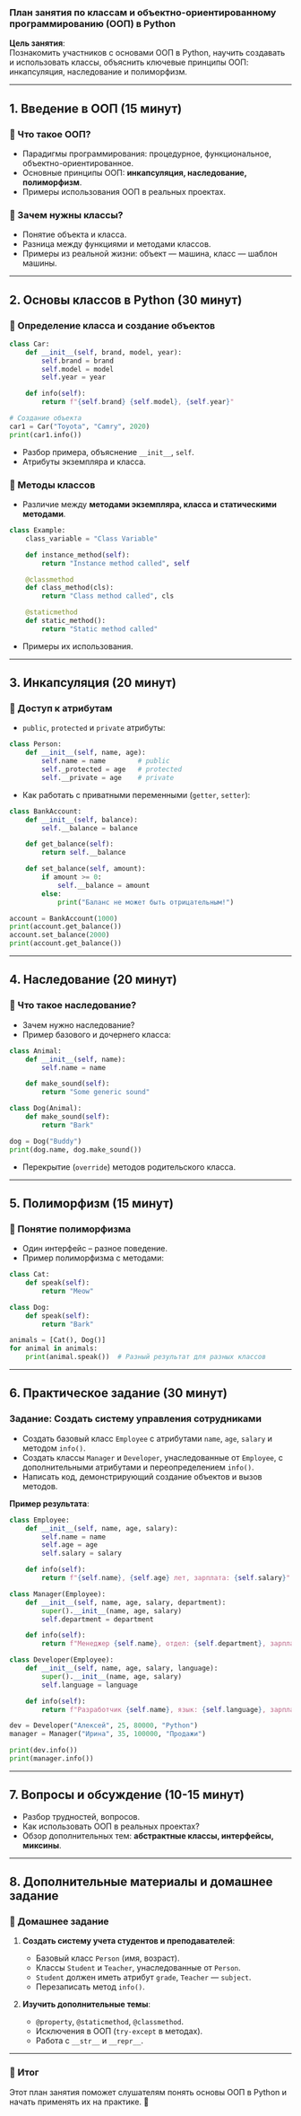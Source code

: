 ### **План занятия по классам и объектно-ориентированному программированию (ООП) в Python**  

**Цель занятия**:  
Познакомить участников с основами ООП в Python, научить создавать и использовать классы, объяснить ключевые принципы ООП: инкапсуляция, наследование и полиморфизм.

---

## **1. Введение в ООП (15 минут)**
### 🔹 Что такое ООП?
- Парадигмы программирования: процедурное, функциональное, объектно-ориентированное.
- Основные принципы ООП: **инкапсуляция, наследование, полиморфизм**.
- Примеры использования ООП в реальных проектах.

### 🔹 Зачем нужны классы?
- Понятие объекта и класса.
- Разница между функциями и методами классов.
- Примеры из реальной жизни: объект — машина, класс — шаблон машины.

---

## **2. Основы классов в Python (30 минут)**
### 🔹 Определение класса и создание объектов  
```python
class Car:
    def __init__(self, brand, model, year):
        self.brand = brand
        self.model = model
        self.year = year

    def info(self):
        return f"{self.brand} {self.model}, {self.year}"

# Создание объекта
car1 = Car("Toyota", "Camry", 2020)
print(car1.info())
```
- Разбор примера, объяснение `__init__`, `self`.
- Атрибуты экземпляра и класса.

### 🔹 Методы классов  
- Различие между **методами экземпляра, класса и статическими методами**.
```python
class Example:
    class_variable = "Class Variable"

    def instance_method(self):
        return "Instance method called", self

    @classmethod
    def class_method(cls):
        return "Class method called", cls

    @staticmethod
    def static_method():
        return "Static method called"
```

- Примеры их использования.

---

## **3. Инкапсуляция (20 минут)**
### 🔹 Доступ к атрибутам
- `public`, `protected` и `private` атрибуты:
```python
class Person:
    def __init__(self, name, age):
        self.name = name        # public
        self._protected = age   # protected
        self.__private = age    # private
```
- Как работать с приватными переменными (`getter`, `setter`):
```python
class BankAccount:
    def __init__(self, balance):
        self.__balance = balance

    def get_balance(self):
        return self.__balance

    def set_balance(self, amount):
        if amount >= 0:
            self.__balance = amount
        else:
            print("Баланс не может быть отрицательным!")

account = BankAccount(1000)
print(account.get_balance())
account.set_balance(2000)
print(account.get_balance())
```

---

## **4. Наследование (20 минут)**
### 🔹 Что такое наследование?
- Зачем нужно наследование?
- Пример базового и дочернего класса:
```python
class Animal:
    def __init__(self, name):
        self.name = name

    def make_sound(self):
        return "Some generic sound"

class Dog(Animal):
    def make_sound(self):
        return "Bark"

dog = Dog("Buddy")
print(dog.name, dog.make_sound())  
```

- Перекрытие (`override`) методов родительского класса.

---

## **5. Полиморфизм (15 минут)**
### 🔹 Понятие полиморфизма
- Один интерфейс – разное поведение.
- Пример полиморфизма с методами:
```python
class Cat:
    def speak(self):
        return "Meow"

class Dog:
    def speak(self):
        return "Bark"

animals = [Cat(), Dog()]
for animal in animals:
    print(animal.speak())  # Разный результат для разных классов
```

---

## **6. Практическое задание (30 минут)**
### Задание: Создать систему управления сотрудниками  
- Создать базовый класс `Employee` с атрибутами `name`, `age`, `salary` и методом `info()`.
- Создать классы `Manager` и `Developer`, унаследованные от `Employee`, с дополнительными атрибутами и переопределением `info()`.
- Написать код, демонстрирующий создание объектов и вызов методов.

**Пример результата**:  
```python
class Employee:
    def __init__(self, name, age, salary):
        self.name = name
        self.age = age
        self.salary = salary

    def info(self):
        return f"{self.name}, {self.age} лет, зарплата: {self.salary}"

class Manager(Employee):
    def __init__(self, name, age, salary, department):
        super().__init__(name, age, salary)
        self.department = department

    def info(self):
        return f"Менеджер {self.name}, отдел: {self.department}, зарплата: {self.salary}"

class Developer(Employee):
    def __init__(self, name, age, salary, language):
        super().__init__(name, age, salary)
        self.language = language

    def info(self):
        return f"Разработчик {self.name}, язык: {self.language}, зарплата: {self.salary}"

dev = Developer("Алексей", 25, 80000, "Python")
manager = Manager("Ирина", 35, 100000, "Продажи")

print(dev.info())
print(manager.info())
```

---

## **7. Вопросы и обсуждение (10-15 минут)**
- Разбор трудностей, вопросов.
- Как использовать ООП в реальных проектах?
- Обзор дополнительных тем: **абстрактные классы, интерфейсы, миксины**.

---

## **8. Дополнительные материалы и домашнее задание**
### **📖 Домашнее задание**
1. **Создать систему учета студентов и преподавателей**:
   - Базовый класс `Person` (имя, возраст).
   - Классы `Student` и `Teacher`, унаследованные от `Person`.
   - `Student` должен иметь атрибут `grade`, `Teacher` — `subject`.
   - Перезаписать метод `info()`.

2. **Изучить дополнительные темы**:
   - `@property`, `@staticmethod`, `@classmethod`.
   - Исключения в ООП (`try-except` в методах).
   - Работа с `__str__` и `__repr__`.

---

### **🔹 Итог**
Этот план занятия поможет слушателям понять основы ООП в Python и начать применять их на практике. 🚀